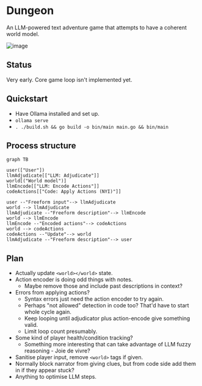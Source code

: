# Dungeon
An LLM-powered text adventure game that attempts to have a coherent world model.

![image](https://github.com/user-attachments/assets/3c89a7f3-89f0-4496-9f31-96fa93780302)

## Status
Very early. Core game loop isn't implemented yet.

## Quickstart
- Have Ollama installed and set up.
- `ollama serve`
- `. ./build.sh && go build -o bin/main main.go && bin/main`

## Process structure
```mermaid
graph TB

user(["User"])
llmAdjudicate[["LLM: Adjudicate"]]
world[("World model")]
llmEncode[["LLM: Encode Actions"]]
codeActions[["Code: Apply Actions (NYI)"]]

user --"Freeform input"--> llmAdjudicate
world --> llmAdjudicate
llmAdjudicate --"Freeform description"--> llmEncode
world --> llmEncode
llmEncode --"Encoded actions"--> codeActions
world --> codeActions
codeActions --"Update"--> world
llmAdjudicate --"Freeform description"--> user
```

## Plan
- Actually update `<world></world>` state.
- Action encoder is doing odd things with notes.
    - Maybe remove those and include past descriptions in context?
- Errors from applying actions?
    - Syntax errors just need the action encoder to try again.
    - Perhaps "not allowed" detection in code too? That'd have to start whole cycle again.
    - Keep looping until adjudicator plus action-encode give something valid.
    - Limit loop count presumably.
- Some kind of player health/condition tracking?
    - Something more interesting that can take advantage of LLM fuzzy reasoning - Joie de vivre?
- Sanitise player input, remove `<world>` tags if given.
- Normally block narrator from giving clues, but from code side add them in if they appear stuck?
- Anything to optimise LLM steps.
